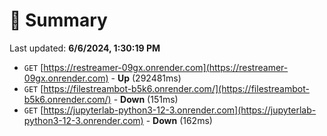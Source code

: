 # 📖 Summary
Last updated: **6/6/2024, 1:30:19 PM**

- `GET` [https://restreamer-09gx.onrender.com](https://restreamer-09gx.onrender.com) - **Up** (292481ms)
- `GET` [https://filestreambot-b5k6.onrender.com/](https://filestreambot-b5k6.onrender.com/) - **Down** (151ms)
- `GET` [https://jupyterlab-python3-12-3.onrender.com](https://jupyterlab-python3-12-3.onrender.com) - **Down** (162ms)
